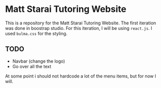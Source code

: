 # Matt Starai Tutoring Website

This is a repository for the Matt Starai Tutoring Website. The first iteration was done in boostrap studio. For this iteration, I will be using `react.js`.
I used `bulma.css` for the styling.

## TODO

* Navbar (change the logo)
* Go over all the text

At some point i should not hardcode a lot of the menu items, but for now I will.
